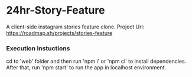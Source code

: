 # 24hr-Story-Feature
A client-side instagram stories feature clone.
Project Url: https://roadmap.sh/projects/stories-feature
### Execution instuctions
cd to 'web' folder and then run 'npm i' or 'npm ci' to install dependencies. After that, run 'npm start' to run the app in localhost environment.
